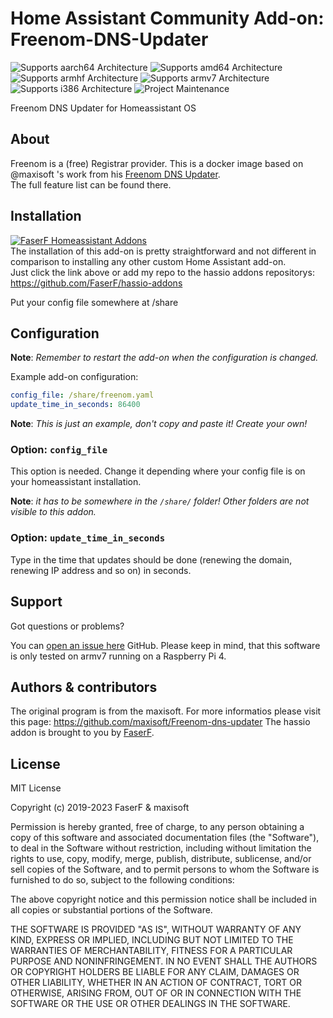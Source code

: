 # Home Assistant Community Add-on: Freenom-DNS-Updater
![Supports aarch64 Architecture][aarch64-shield] ![Supports amd64 Architecture][amd64-shield] ![Supports armhf Architecture][armhf-shield] ![Supports armv7 Architecture][armv7-shield] ![Supports i386 Architecture][i386-shield]
![Project Maintenance][maintenance-shield]

Freenom DNS Updater for Homeassistant OS

## About

Freenom is a (free) Registrar provider. This is a docker image based on @maxisoft 's work from his [Freenom DNS Updater](https://github.com/maxisoft/Freenom-dns-updater).<br />
The full feature list can be found there.

## Installation

[![FaserF Homeassistant Addons](https://my.home-assistant.io/badges/supervisor_add_addon_repository.svg)](https://my.home-assistant.io/redirect/supervisor_add_addon_repository/?repository_url=https%3A%2F%2Fgithub.com%2FFaserF%2Fhassio-addons)
<br />
The installation of this add-on is pretty straightforward and not different in comparison to installing any other custom Home Assistant add-on.<br />
Just click the link above or add my repo to the hassio addons repositorys: <https://github.com/FaserF/hassio-addons>

Put your config file somewhere at /share<br />

## Configuration

**Note**: _Remember to restart the add-on when the configuration is changed._

Example add-on configuration:

```yaml
config_file: /share/freenom.yaml
update_time_in_seconds: 86400
```

**Note**: _This is just an example, don't copy and paste it! Create your own!_

### Option: `config_file`

This option is needed. Change it depending where your config file is on your homeassistant installation.

**Note**: _it has to be somewhere in the `/share/` folder! Other folders are not visible to this addon._

### Option: `update_time_in_seconds`

Type in the time that updates should be done (renewing the domain, renewing IP address and so on) in seconds.

## Support

Got questions or problems?

You can [open an issue here][issue] GitHub.
Please keep in mind, that this software is only tested on armv7 running on a Raspberry Pi 4.

## Authors & contributors

The original program is from the maxisoft. For more informatios please visit this page: <https://github.com/maxisoft/Freenom-dns-updater>
The hassio addon is brought to you by [FaserF].

## License

MIT License

Copyright (c) 2019-2023 FaserF & maxisoft

Permission is hereby granted, free of charge, to any person obtaining a copy
of this software and associated documentation files (the "Software"), to deal
in the Software without restriction, including without limitation the rights
to use, copy, modify, merge, publish, distribute, sublicense, and/or sell
copies of the Software, and to permit persons to whom the Software is
furnished to do so, subject to the following conditions:

The above copyright notice and this permission notice shall be included in all
copies or substantial portions of the Software.

THE SOFTWARE IS PROVIDED "AS IS", WITHOUT WARRANTY OF ANY KIND, EXPRESS OR
IMPLIED, INCLUDING BUT NOT LIMITED TO THE WARRANTIES OF MERCHANTABILITY,
FITNESS FOR A PARTICULAR PURPOSE AND NONINFRINGEMENT. IN NO EVENT SHALL THE
AUTHORS OR COPYRIGHT HOLDERS BE LIABLE FOR ANY CLAIM, DAMAGES OR OTHER
LIABILITY, WHETHER IN AN ACTION OF CONTRACT, TORT OR OTHERWISE, ARISING FROM,
OUT OF OR IN CONNECTION WITH THE SOFTWARE OR THE USE OR OTHER DEALINGS IN THE
SOFTWARE.

[maintenance-shield]: https://img.shields.io/maintenance/yes/2023.svg
[aarch64-shield]: https://img.shields.io/badge/aarch64-yes-green.svg
[amd64-shield]: https://img.shields.io/badge/amd64-yes-green.svg
[armhf-shield]: https://img.shields.io/badge/armhf-yes-green.svg
[armv7-shield]: https://img.shields.io/badge/armv7-yes-green.svg
[i386-shield]: https://img.shields.io/badge/i386-yes-green.svg
[FaserF]: https://github.com/FaserF/
[issue]: https://github.com/FaserF/hassio-addons/issues